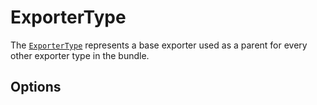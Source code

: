 <script setup>
    import ExporterTypeOptions from "./options/exporter.md";
</script>

# ExporterType

The [`ExporterType`](https://github.com/Kreyu/data-table-bundle/blob/main/src/Exporter/Type/CallbackExporterType.php) represents a base exporter used as a parent for every other exporter type in the bundle.

## Options

<ExporterTypeOptions />
